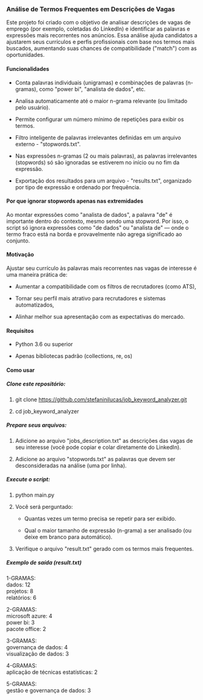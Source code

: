 ### Análise de Termos Frequentes em Descrições de Vagas

 Este projeto foi criado com o objetivo de analisar descrições de vagas de emprego (por exemplo, coletadas do LinkedIn) e identificar as palavras e expressões mais recorrentes nos anúncios. Essa análise ajuda candidatos a ajustarem seus currículos e perfis profissionais com base nos termos mais buscados, aumentando suas chances de compatibilidade ("match") com as oportunidades.


 #### Funcionalidades

- Conta palavras individuais (unigramas) e combinações de palavras (n-gramas), como "power bi", "analista de dados", etc.

- Analisa automaticamente até o maior n-grama relevante (ou limitado pelo usuário).

- Permite configurar um número mínimo de repetições para exibir os termos.

- Filtro inteligente de palavras irrelevantes definidas em um arquivo externo - "stopwords.txt".

- Nas expressões n-gramas (2 ou mais palavras), as palavras irrelevantes (stopwords) só são ignoradas se estiverem no início ou no fim da expressão.

- Exportação dos resultados para um arquivo - "results.txt", organizado por tipo de expressão e ordenado por frequência.


#### Por que ignorar stopwords apenas nas extremidades

Ao montar expressões como "analista de dados", a palavra "de" é importante dentro do contexto, mesmo sendo uma stopword. Por isso, o script só ignora expressões como "de dados" ou "analista de" — onde o termo fraco está na borda e provavelmente não agrega significado ao conjunto.


#### Motivação

Ajustar seu currículo às palavras mais recorrentes nas vagas de interesse é uma maneira prática de:

- Aumentar a compatibilidade com os filtros de recrutadores (como ATS),

- Tornar seu perfil mais atrativo para recrutadores e sistemas automatizados,

- Alinhar melhor sua apresentação com as expectativas do mercado.


#### Requisitos

- Python 3.6 ou superior

- Apenas bibliotecas padrão (collections, re, os)


#### Como usar

##### Clone este repositório:

1. git clone https://github.com/stefaninilucas/job_keyword_analyzer.git

1. cd job_keyword_analyzer

##### Prepare seus arquivos:

1. Adicione ao arquivo "jobs_description.txt" as descrições das vagas de seu interesse (você pode copiar e colar diretamente do LinkedIn).

1. Adicione ao arquivo "stopwords.txt" as palavras que devem ser desconsideradas na análise (uma por linha).

##### Execute o script:

1. python main.py

1. Você será perguntado:

    - Quantas vezes um termo precisa se repetir para ser exibido.

    - Qual o maior tamanho de expressão (n-grama) a ser analisado (ou deixe em branco para automático).

1. Verifique o arquivo "result.txt" gerado com os termos mais frequentes.

##### Exemplo de saída (result.txt)

1-GRAMAS:  
dados: 12  
projetos: 8  
relatórios: 6  

2-GRAMAS:  
microsoft azure: 4  
power bi: 3  
pacote office: 2  

3-GRAMAS:  
governança de dados: 4  
visualização de dados: 3  

4-GRAMAS:  
aplicação de técnicas estatísticas: 2  

5-GRAMAS:  
gestão e governança de dados: 3  



